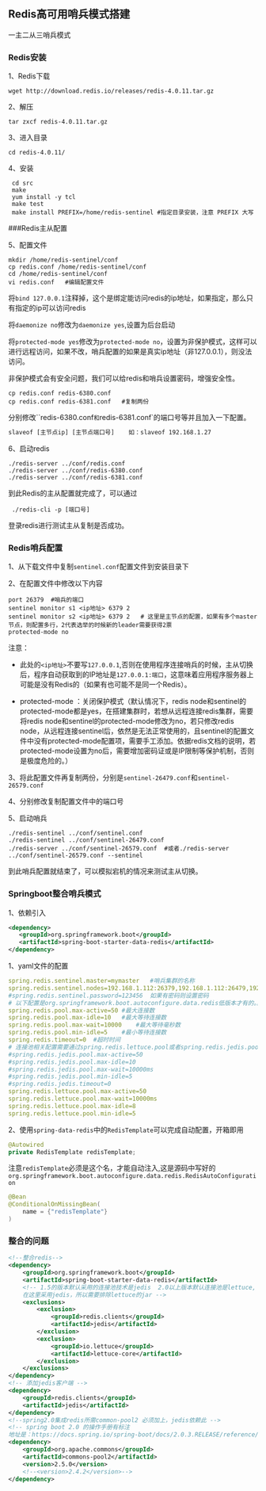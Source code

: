 ## Redis高可用哨兵模式搭建

一主二从三哨兵模式

### Redis安装

1、Redis下载

```shell
wget http://download.redis.io/releases/redis-4.0.11.tar.gz
```

2、解压

```shell
tar zxcf redis-4.0.11.tar.gz
```

3、进入目录

```shell
cd redis-4.0.11/
```

4、安装

```shell
 cd src 
 make
 yum install -y tcl
 make test
 make install PREFIX=/home/redis-sentinel #指定目录安装，注意 PREFIX 大写
```

###Redis主从配置

5、配置文件

```shell
mkdir /home/redis-sentinel/conf
cp redis.conf /home/redis-sentinel/conf
cd /home/redis-sentinel/conf
vi redis.conf	#编辑配置文件
```

将`bind 127.0.0.1`注释掉，这个是绑定能访问redis的ip地址，如果指定，那么只有指定的ip可以访问redis

将`daemonize no`修改为`daemonize yes`,设置为后台启动

将`protected-mode yes`修改为`protected-mode no`，设置为非保护模式，这样可以进行远程访问，如果不改，哨兵配置的如果是真实ip地址（非127.0.0.1），则没法访问。

非保护模式会有安全问题，我们可以给redis和哨兵设置密码，增强安全性。

```shell
cp redis.conf redis-6380.conf	
cp redis.conf redis-6381.conf	#复制两份
```

分别修改``redis-6380.conf`和`redis-6381.conf`的端口号等并且加入一下配置。

```tex
slaveof [主节点ip] [主节点端口号]	如：slaveof 192.168.1.27
```

6、启动redis

```shell
./redis-server ../conf/redis.conf 
./redis-server ../conf/redis-6380.conf 
./redis-server ../conf/redis-6381.conf 
```

到此Redis的主从配置就完成了，可以通过

```shell
 ./redis-cli -p [端口号]
```

登录redis进行测试主从复制是否成功。

### Redis哨兵配置

1、从下载文件中复制`sentinel.conf`配置文件到安装目录下

2、在配置文件中修改以下内容

```shell
port 26379	#哨兵的端口
sentinel monitor s1 <ip地址> 6379 2	
sentinel monitor s2 <ip地址> 6379 2	# 这里是主节点的配置，如果有多个master节点，则配置多行，2代表选举的时候新的leader需要获得2票
protected-mode no
```

注意：

* 此处的`<ip地址>`不要写`127.0.0.1`,否则在使用程序连接哨兵的时候，主从切换后，程序自动获取到的IP地址是`127.0.0.1:端口`，这意味着应用程序服务器上可能是没有Redis的（如果有也可能不是同一个Redis）。

* protected-mode ：关闭保护模式（默认情况下，redis node和sentinel的protected-mode都是yes，在搭建集群时，若想从远程连接redis集群，需要将redis node和sentinel的protected-mode修改为no，若只修改redis node，从远程连接sentinel后，依然是无法正常使用的，且sentinel的配置文件中没有protected-mode配置项，需要手工添加。依据redis文档的说明，若protected-mode设置为no后，需要增加密码证或是IP限制等保护机制，否则是极度危险的。）


3、将此配置文件再复制两份，分别是`sentinel-26479.conf`和`sentinel-26579.conf`

4、分别修改复制配置文件中的端口号

5、启动哨兵

```shell
./redis-sentinel ../conf/sentinel.conf
./redis-sentinel ../conf/sentinel-26479.conf
./redis-server ../conf/sentinel-26579.conf	#或者./redis-server ../conf/sentinel-26579.conf --sentinel
```

到此哨兵配置就结束了，可以模拟宕机的情况来测试主从切换。

### Springboot整合哨兵模式

1、依赖引入

```xml
<dependency>
   <groupId>org.springframework.boot</groupId>
   <artifactId>spring-boot-starter-data-redis</artifactId>
</dependency>
```

1、yaml文件的配置

```yml
spring.redis.sentinel.master=mymaster	#哨兵集群的名称
spring.redis.sentinel.nodes=192.168.1.112:26379,192.168.1.112:26479,192.168.1.112:26579	#哨兵节点
#spring.redis.sentinel.password=123456	如果有密码则设置密码
# 以下配置是org.springframework.boot.autoconfigure.data.redis低版本才有的。。
spring.redis.pool.max-active=50	#最大连接数
spring.redis.pool.max-idle=10	#最大等待连接数
spring.redis.pool.max-wait=10000	#最大等待毫秒数
spring.redis.pool.min-idle=5	#最小等待连接数
spring.redis.timeout=0	#超时时间
# 连接池相关配置需要通过spring.redis.lettuce.pool或者spring.redis.jedis.pool进行配置了，选一个就可以
#spring.redis.jedis.pool.max-active=50
#spring.redis.jedis.pool.max-idle=10
#spring.redis.jedis.pool.max-wait=10000ms
#spring.redis.jedis.pool.min-idle=5
#spring.redis.jedis.timeout=0
spring.redis.lettuce.pool.max-active=50
spring.redis.lettuce.pool.max-wait=10000ms
spring.redis.lettuce.pool.max-idle=8
spring.redis.lettuce.pool.min-idle=5
```

2、使用`spring-data-redis`中的`RedisTemplate`可以完成自动配置，开箱即用

```java
@Autowired
private RedisTemplate redisTemplate;
```

注意`redisTemplate`必须是这个名，才能自动注入,这是源码中写好的`org.springframework.boot.autoconfigure.data.redis.RedisAutoConfiguration`

```java
@Bean
@ConditionalOnMissingBean(
    name = {"redisTemplate"}
)
```

### 整合的问题

```xml
<!--整合redis-->
<dependency>
    <groupId>org.springframework.boot</groupId>
    <artifactId>spring-boot-starter-data-redis</artifactId>
    <!-- 1.5的版本默认采用的连接池技术是jedis  2.0以上版本默认连接池是lettuce,
    在这里采用jedis，所以需要排除lettuce的jar -->
    <exclusions>
        <exclusion>
            <groupId>redis.clients</groupId>
            <artifactId>jedis</artifactId>
        </exclusion>
        <exclusion>
            <groupId>io.lettuce</groupId>
            <artifactId>lettuce-core</artifactId>
        </exclusion>
    </exclusions>
</dependency>
<!-- 添加jedis客户端 -->
<dependency>
    <groupId>redis.clients</groupId>
    <artifactId>jedis</artifactId>
</dependency>
<!--spring2.0集成redis所需common-pool2 必须加上，jedis依赖此 -->
<!-- spring boot 2.0 的操作手册有标注
地址是：https://docs.spring.io/spring-boot/docs/2.0.3.RELEASE/reference/htmlsingle/-->
<dependency>
    <groupId>org.apache.commons</groupId>
    <artifactId>commons-pool2</artifactId>
    <version>2.5.0</version>
    <!--<version>2.4.2</version>-->
</dependency>
```



